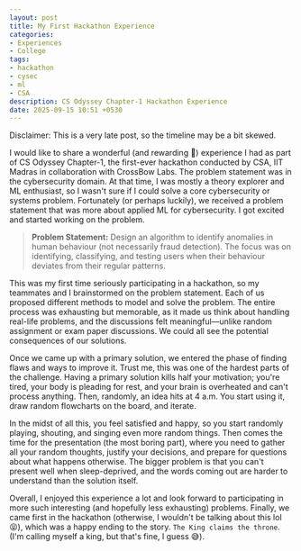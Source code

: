 ```yaml
---
layout: post
title: My First Hackathon Experience
categories:
- Experiences
- College
tags:
- hackathon
- cysec
- ml
- CSA
description: CS Odyssey Chapter-1 Hackathon Experience
date: 2025-09-15 10:51 +0530
---
```

Disclaimer: This is a very late post, so the timeline may be a bit skewed.

I would like to share a wonderful (and rewarding 🤑) experience I had as part of CS Odyssey Chapter-1, the first-ever hackathon conducted by CSA, IIT Madras in collaboration with CrossBow Labs. The problem statement was in the cybersecurity domain. At that time, I was mostly a theory explorer and ML enthusiast, so I wasn't sure if I could solve a core cybersecurity or systems problem. Fortunately (or perhaps luckily), we received a problem statement that was more about applied ML for cybersecurity. I got excited and started working on the problem.

> **Problem Statement:** Design an algorithm to identify anomalies in human behaviour (not necessarily fraud detection). The focus was on identifying, classifying, and testing users when their behaviour deviates from their regular patterns.

This was my first time seriously participating in a hackathon, so my teammates and I brainstormed on the problem statement. Each of us proposed different methods to model and solve the problem. The entire process was exhausting but memorable, as it made us think about handling real-life problems, and the discussions felt meaningful—unlike random assignment or exam paper discussions. We could all see the potential consequences of our solutions.

Once we came up with a primary solution, we entered the phase of finding flaws and ways to improve it. Trust me, this was one of the hardest parts of the challenge. Having a primary solution kills half your motivation; you're tired, your body is pleading for rest, and your brain is overheated and can't process anything. Then, randomly, an idea hits at 4 a.m. You start using it, draw random flowcharts on the board, and iterate.

In the midst of all this, you feel satisfied and happy, so you start randomly playing, shouting, and singing even more random things. Then comes the time for the presentation (the most boring part), where you need to gather all your random thoughts, justify your decisions, and prepare for questions about what happens otherwise. The bigger problem is that you can't present well when sleep-deprived, and the words coming out are harder to understand than the solution itself.

Overall, I enjoyed this experience a lot and look forward to participating in more such interesting (and hopefully less exhausting) problems. Finally, we came first in the hackathon (otherwise, I wouldn't be talking about this lol 😝), which was a happy ending to the story. `The King claims the throne`. (I'm calling myself a king, but that's fine, I guess 😅).